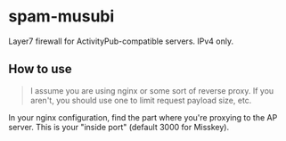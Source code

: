 # spam-musubi

Layer7 firewall for ActivityPub-compatible servers. IPv4 only.

## How to use

> I assume you are using nginx or some sort of reverse proxy. If you aren't, you should use one to limit request payload size, etc.

In your nginx configuration, find the part where you're proxying to the AP server.
This is your "inside port" (default 3000 for Misskey).
